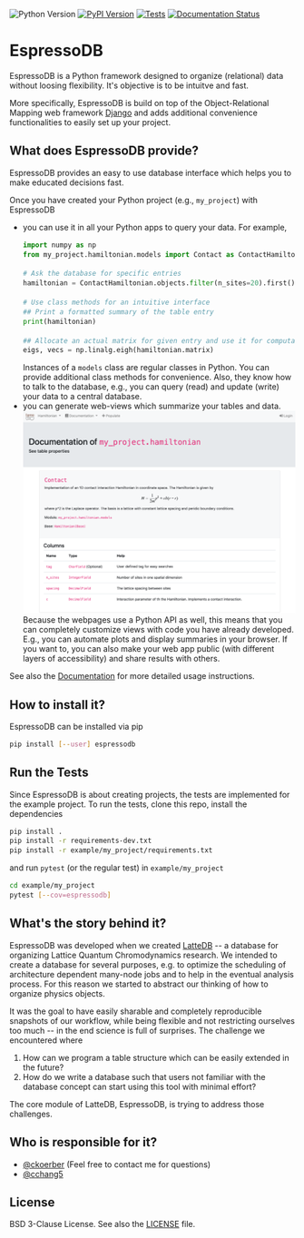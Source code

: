 ![Python Version](https://img.shields.io/pypi/pyversions/espressodb)
[![PyPI Version](https://img.shields.io/pypi/v/espressodb)](https://pypi.org/project/espressodb/)
[![Tests](https://github.com/callat-qcd/espressodb/workflows/Tests/badge.svg)](https://github.com/callat-qcd/espressodb/actions)
[![Documentation Status](https://readthedocs.org/projects/espressodb/badge/?version=latest)](https://espressodb.readthedocs.io/en/latest/?badge=latest)





# EspressoDB

EspressoDB is a Python framework designed to organize (relational) data without loosing flexibility.
It's objective is to be intuitve and fast.

More specifically, EspressoDB is build on top of the Object-Relational Mapping web framework [Django](https://docs.djangoproject.com) and adds additional convenience functionalities to easily set up your project.

## What does EspressoDB provide?

EspressoDB provides an easy to use database interface which helps you to make educated decisions fast.

Once you have created your Python project (e.g., `my_project`) with EspressoDB

* you can use it in all your Python apps to query your data. For example,
    ```python
    import numpy as np
    from my_project.hamiltonian.models import Contact as ContactHamiltonian

    # Ask the database for specific entries
    hamiltonian = ContactHamiltonian.objects.filter(n_sites=20).first()

    # Use class methods for an intuitive interface
    ## Print a formatted summary of the table entry
    print(hamiltonian)

    ## Allocate an actual matrix for given entry and use it for computations
    eigs, vecs = np.linalg.eigh(hamiltonian.matrix)
    ```
    Instances of a `models` class are regular classes in Python.
    You can provide additional class methods for convenience.
    Also, they know how to talk to the database, e.g., you can query (read) and update (write) your data to a central database.
* you can generate web-views which summarize your tables and data.
    ![Docpage example](https://raw.githubusercontent.com/callat-qcd/espressodb/master/doc-src/_static/webview-example.png)
    Because the webpages use a Python API as well, this means that you can completely customize views with code you have already developed.
    E.g., you can automate plots and display summaries in your browser.
    If you want to, you can also make your web app public (with different layers of accessibility) and share results with others.


See also the [Documentation](https://espressodb.readthedocs.io/en/latest/) for more detailed usage instructions.

## How to install it?
EspressoDB can be installed via pip
```bash
pip install [--user] espressodb
```

## Run the Tests
Since EspressoDB is about creating projects, the tests are implemented for the example project.
To run the tests, clone this repo, install the dependencies
```bash
pip install .
pip install -r requirements-dev.txt
pip install -r example/my_project/requirements.txt
```
and run `pytest` (or the regular test) in `example/my_project`
```bash
cd example/my_project
pytest [--cov=espressodb]
```

## What's the story behind it?

EspressoDB was developed when we created [LatteDB](https://www.github.com/callat-qcd/lattedb) -- a database for organizing Lattice Quantum Chromodynamics research.
We intended to create a database for several purposes, e.g. to optimize the scheduling of architecture dependent many-node jobs and to help in the eventual analysis process.
For this reason we started to abstract our thinking of how to organize physics objects.

It was the goal to have easily sharable and completely reproducible snapshots of our workflow, while being flexible and not restricting ourselves too much -- in the end science is full of surprises.
The challenge we encountered where
1. How can we program a table structure which can be easily extended in the future?
2. How do we write a database such that users not familiar with the database concept can start using this tool with minimal effort?

The core module of LatteDB, EspressoDB, is trying to address those challenges.

## Who is responsible for it?
* [@ckoerber](https://www.ckoerber.com) (Feel free to contact me for questions)
* [@cchang5](https://github.com/cchang5)


## License

BSD 3-Clause License. See also the [LICENSE](LICENSE.md) file.
